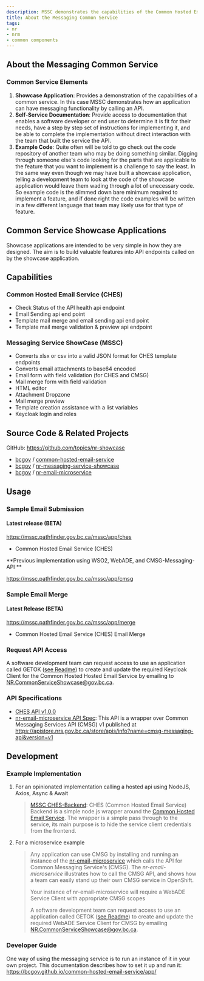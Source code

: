 ```yaml
---
description: MSSC demonstrates the capabilities of the Common Hosted Email Service, which provides applications with email messaging functionality. To learn more see [API Usage](https://github.com/bcgov/common-hosted-email-service/blob/master/app/README.md#api-usage) documentation.
title: About the Messaging Common Service
tags:
- nr
- nrm
- common components
---
```



## About the Messaging Common Service  

### Common Service Elements  

1. **Showcase Application**: Provides a demonstration of the capabilities of a common service. In this case MSSC demonstrates how an application can have messaging functionality by calling an API.
2. **Self-Service Documentation**: Provide access to documentation that enables a software developer or end user to determine it is fit for their needs, have a step by step set of instructions for implementing it, and be able to complete the implementation without direct interaction with the team that built the service the API.
3. **Example Code**: Quite often will be told to go check out the code repository of another team who may be doing something similar.  Digging through someone else's code looking for the parts that are applicable to the feature that you want to implement is a challenge to say the least.  In the same way even though we may have built a showcase application, telling a development team to look at the code of the showcase application would leave them wading through a lot of unecessary code.   So example code is the slimmed down bare minimum required to implement a feature, and if done right the code examples will be written in a few different language that team may likely use for that type of feature.

## Common Service Showcase Applications

Showcase applications are intended to be very simple in how they are designed. The aim is to build valuable features into API endpoints called on by the showcase application.

## Capabilities

### Common Hosted Email Service (CHES)

- Check Status of the API health api endpoint
- Email Sending api end point
- Template mail merge and email sending api end point
- Template mail merge validation & preview api endpoint

### Messaging Service ShowCase (MSSC)

- Converts xlsx or csv into a valid JSON format for CHES template endpoints
- Converts email attachments to base64 encoded
- Email form with field validation (for CHES and CMSG)
- Mail merge form with field validation
- HTML editor
- Attachment Dropzone
- Mail merge preview
- Template creation assistance with a list variables
- Keycloak login and roles

## Source Code & Related Projects

GitHub: <https://github.com/topics/nr-showcase>

- [bcgov](https://github.com/bcgov) / [common-hosted-email-service](https://github.com/bcgov/common-hosted-email-service)
- [bcgov](https://github.com/bcgov) / [nr-messaging-service-showcase](https://github.com/bcgov/nr-messaging-service-showcase)
- [bcgov](https://github.com/bcgov) / [nr-email-microservice](https://github.com/bcgov/nr-email-microservice)

## Usage

### Sample Email Submission

#### Latest release (BETA)

<https://mssc.pathfinder.gov.bc.ca/mssc/app/ches>

- Common Hosted Email Service (CHES)

**Previous implementation using WSO2, WebADE, and CMSG-Messaging-API **

<https://mssc.pathfinder.gov.bc.ca/mssc/app/cmsg>

### Sample Email Merge

#### Latest Release (BETA)

<https://mssc.pathfinder.gov.bc.ca/mssc/app/merge>

- Common Hosted Email Service (CHES) Email Merge

### Request API Access

A software development team can request access to use an application called GETOK ([see Readme](https://github.com/bcgov/nr-get-token)) to create and update the required Keycloak Client for the Common Hosted Hosted Email Service by emailing   to [NR.CommonServiceShowcase@gov.bc.ca](mailto:NR.CommonServiceShowcase@gov.bc.ca?subject=CHES%20Access%20Request).

### API Specifications

- [CHES API v1.0.0](https://ches-master-9f0fbe-prod.pathfinder.gov.bc.ca/api/v1/docs)
- [nr-email-microservice API Spec](https://github.com/bcgov/nr-email-microservice/blob/master/api/msgService/v1.api-spec.yaml): This API is a wrapper over Common Messaging Services API (CMSG) v1 published at <https://apistore.nrs.gov.bc.ca/store/apis/info?name=cmsg-messaging-api&version=v1>

## Development

### Example Implementation

1. For an opinionated implementation calling a hosted api using NodeJS, Axios, Async & Await

   > [MSSC CHES-Backend](https://raw.githubusercontent.com/bcgov/nr-messaging-service-showcase/master/ches-backend/chesService/chesService.js): CHES (Common Hosted Email Service) Backend is a simple node.js wrapper around the [Common Hosted Email Service](https://github.com/bcgov/common-hosted-email-service.git). The wrapper is a simple pass through to the service, its main purpose is to hide the service client credentials from the frontend.

2. For a microservice example

   > Any application can use CMSG by installing and running an instance of the [nr-email-microservice](https://github.com/bcgov/nr-email-microservice) which calls the API for Common Messaging Service's (CMSG). The *nr-email-microservice* illustrates how to call the CMSG API, and shows how a team can easily stand up their own CMSG service in OpenShift.
   >
   > Your instance of nr-email-microservice will require a WebADE Service Client with appropriate CMSG scopes
   >
   > A software development team can request access to use an application called GETOK ([see Readme](https://github.com/bcgov/nr-get-token)) to create and update the required WebADE Service Client for CMSG by emailing NR.CommonServiceShowcase@gov.bc.ca.

### Developer Guide

One way of using the messaging service is to run an instance of it in your own project. This documentation describes how to set it up and run it:  <https://bcgov.github.io/common-hosted-email-service/app/>
